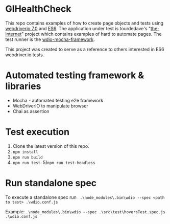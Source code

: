 # GIHealthCheck
This repo contains examples of how to create page objects and tests using [webdriverio 7.0](https://github.com/webdriverio/webdriverio) and [ES6](http://es6-features.org/#Constants). The application under test is tourdedave's "[the-internet](https://github.com/tourdedave/the-internet)" project which contains examples of hard to automate pages. The test runner is the [wdio-mocha-framework](https://github.com/webdriverio/webdriverio/tree/master/packages/wdio-mocha-framework). 

This project was created to serve as a reference to others interested in ES6 webdriver.io tests.

# Automated testing framework & libraries
* Mocha - automated testing e2e framework
* WebDriverIO to manipulate browser
* Chai as assertion


# Test execution
1) Clone the latest version of this repo.
2) ```npm install```
3) ```npm run build```
4) ```npm run test```.
5)```npm run test-headless```

# Run standalone spec
To execute a standalone spec run  ``` .\node_modules\.bin\wdio --spec <path to test> .\wdio.conf.js```

Example:
```.\node_modules\.bin\wdio --spec .\src\test\hoversTest.spec.js .\wdio.conf.js```